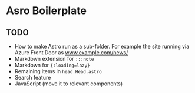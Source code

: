 # Asro Boilerplate

## TODO

- How to make Astro run as a sub-folder. For example the site running via Azure Front Door as www.example.com/news/
- Markdown extension for `:::note`
- Markdown for `{:loading=lazy}`
- Remaining items in `head.Head.astro`
- Search feature
- JavaScript (move it to relevant components)